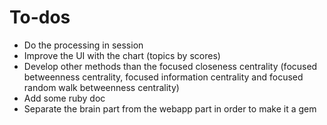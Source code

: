 # To-dos

* Do the processing in session
* Improve the UI with the chart (topics by scores)
* Develop other methods than the focused closeness centrality (focused betweenness centrality, focused information centrality and focused random walk betweenness centrality)
* Add some ruby doc
* Separate the brain part from the webapp part in order to make it a gem
